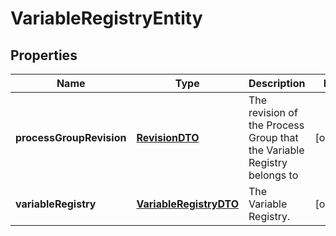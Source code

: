 
# VariableRegistryEntity

## Properties
Name | Type | Description | Notes
------------ | ------------- | ------------- | -------------
**processGroupRevision** | [**RevisionDTO**](RevisionDTO.md) | The revision of the Process Group that the Variable Registry belongs to |  [optional]
**variableRegistry** | [**VariableRegistryDTO**](VariableRegistryDTO.md) | The Variable Registry. |  [optional]



